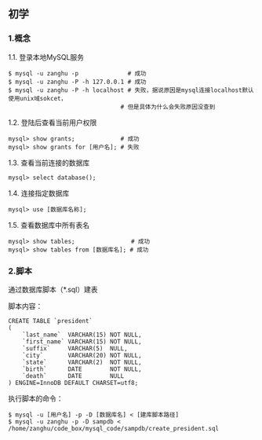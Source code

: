 ## 初学


### 1.概念

1.1. 登录本地MySQL服务

```shell
$ mysql -u zanghu -p              # 成功
$ mysql -u zanghu -P -h 127.0.0.1 # 成功
$ mysql -u zanghu -P -h localhost # 失败，据说原因是mysql连接localhost默认使用unix域sokcet，
                                # 但是具体为什么会失败原因没查到
```

1.2. 登陆后查看当前用户权限

```mysql
mysql> show grants;             # 成功
mysql> show grants for [用户名]; # 失败
```

1.3. 查看当前连接的数据库

```mysql
mysql> select database();
```

1.4. 连接指定数据库

```mysql
mysql> use [数据库名称];
```

1.5. 查看数据库中所有表名

```mysql
mysql> show tables;                # 成功
mysql> show tables from [数据库名]; # 成功
```



### 2.脚本

通过数据库脚本（*.sql）建表

脚本内容：

```mysql
CREATE TABLE `president`
(
    `last_name`  VARCHAR(15) NOT NULL,
    `first_name` VARCHAR(15) NOT NULL,
    `suffix`     VARCHAR(5)  NULL,
    `city`       VARCHAR(20) NOT NULL,
    `state`      VARCHAR(2)  NOT NULL,
    `birth`      DATE        NOT NULL,
    `death`      DATE        NULL
) ENGINE=InnoDB DEFAULT CHARSET=utf8;
```

执行脚本的命令：

```shell
$ mysql -u [用户名] -p -D [数据库名] < [建库脚本路径]
$ mysql -u zanghu -p -D sampdb < /home/zanghu/code_box/mysql_code/sampdb/create_president.sql
```

